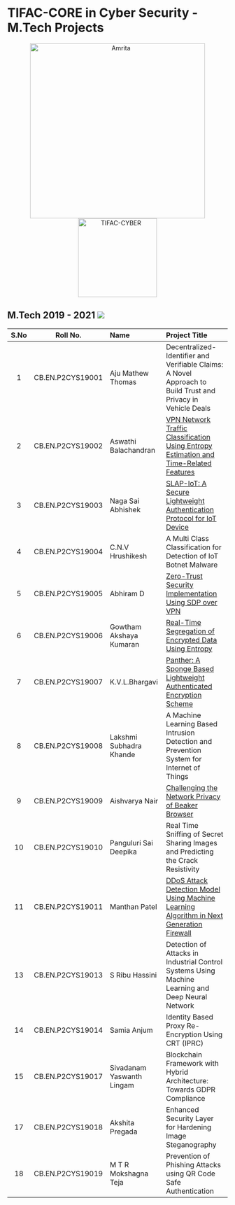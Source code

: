 # TIFAC-CORE in Cyber Security - M.Tech Projects

<p align="center">
    <img src="https://amrita-tifac-cyber-blockchain.github.io/Amrita-TIFAC-Cyber-Blockchain/AVV_PNG.png" alt ="Amrita" width="400" />
    <img src="https://amrita-tifac-cyber-blockchain.github.io/Amrita-TIFAC-Cyber-Blockchain/TIFAC-CORE_in_Cyber_Security.png" alt ="TIFAC-CYBER" width="180" />
</p>

## M.Tech 2019 - 2021 ![](https://img.shields.io/badge/-Completed-darkgreen) 

| S.No | Roll No. | Name | Project Title | 
|:----:|:-----------:|:----|:----|
| 1 | CB.EN.P2CYS19001 | Aju Mathew Thomas | Decentralized-Identifier and Verifiable Claims: A Novel Approach to Build Trust and Privacy in Vehicle Deals | 
| 2 | CB.EN.P2CYS19002 | Aswathi Balachandran | [VPN Network Traffic Classification Using Entropy Estimation and Time-Related Features](https://link.springer.com/chapter/10.1007/978-981-16-3945-6_50) | 
| 3 | CB.EN.P2CYS19003 | Naga Sai Abhishek | [SLAP-IoT: A Secure Lightweight Authentication Protocol for IoT Device](https://link.springer.com/chapter/10.1007/978-981-16-5529-6_61)  | 
| 4 | CB.EN.P2CYS19004 | C.N.V Hrushikesh | A Multi Class Classification for Detection of IoT Botnet Malware  | 
| 5 | CB.EN.P2CYS19005 | Abhiram D | [Zero-Trust Security Implementation Using SDP over VPN](https://link.springer.com/chapter/10.1007/978-981-16-5529-6_22) | 
| 6 | CB.EN.P2CYS19006 | Gowtham Akshaya Kumaran | [Real-Time Segregation of Encrypted Data Using Entropy](https://link.springer.com/chapter/10.1007/978-981-16-9113-3_61) | 
| 7 | CB.EN.P2CYS19007 | K.V.L.Bhargavi | [Panther: A Sponge Based Lightweight Authenticated Encryption Scheme](https://link.springer.com/chapter/10.1007/978-3-030-92518-5_3) | 
| 8 | CB.EN.P2CYS19008 | Lakshmi Subhadra Khande | A Machine Learning Based Intrusion Detection and Prevention System for Internet of Things | 
| 9 | CB.EN.P2CYS19009 | Aishvarya Nair | [Challenging the Network Privacy of Beaker Browser](https://link.springer.com/chapter/10.1007/978-981-16-5529-6_32) | 
| 10 | CB.EN.P2CYS19010 | Panguluri Sai Deepika | Real Time Sniffing of Secret Sharing Images and Predicting the Crack Resistivity | 
| 11 | CB.EN.P2CYS19011 | Manthan Patel | [DDoS Attack Detection Model Using Machine Learning Algorithm in Next Generation Firewall]() | 
| 13 | CB.EN.P2CYS19013 | S Ribu Hassini | Detection of Attacks in Industrial Control Systems Using Machine Learning and Deep Neural Network | 
| 14 | CB.EN.P2CYS19014 | Samia Anjum | Identity Based Proxy Re-Encryption Using CRT (IPRC) | 
| 15 | CB.EN.P2CYS19017 | Sivadanam Yaswanth Lingam | Blockchain Framework with Hybrid Architecture: Towards GDPR Compliance | 
| 17 | CB.EN.P2CYS19018 | Akshita Pregada | Enhanced Security Layer for Hardening Image Steganography | 
| 18 | CB.EN.P2CYS19019 | M T R Mokshagna Teja | Prevention of Phishing Attacks using QR Code Safe Authentication | 

